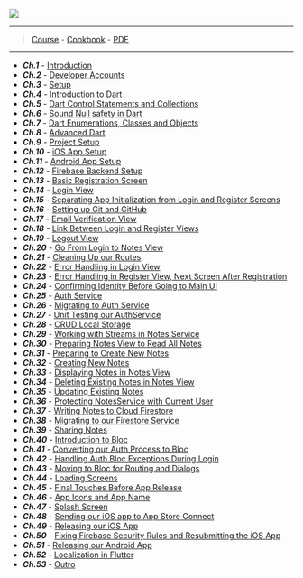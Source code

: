 ![](flutter.png)

---
> [Course](https://www.classcentral.com/classroom/freecodecamp-flutter-course-for-beginners-37-hour-cross-platform-app-development-tutorial-104327) - [Cookbook](https://docs.flutter.dev/cookbook) - [PDF](/Learn-Flutter/pdf/)
---

- _**Ch.1**_ - [Introduction]()
- _**Ch.2**_ - [Developer Accounts]()
- _**Ch.3**_ - [Setup]()
- _**Ch.4**_ - [Introduction to Dart]()
- _**Ch.5**_ - [Dart Control Statements and Collections]()
- _**Ch.6**_ - [Sound Null safety in Dart]()
- _**Ch.7**_ - [Dart Enumerations, Classes and Objects]()
- _**Ch.8**_ - [Advanced Dart]()
- _**Ch.9**_ - [Project Setup]()
- _**Ch.10**_ - [iOS App Setup]()
- _**Ch.11**_ - [Android App Setup]()
- _**Ch.12**_ - [Firebase Backend Setup]()
- _**Ch.13**_ - [Basic Registration Screen]()
- _**Ch.14**_ - [Login View]()
- _**Ch.15**_ - [Separating App Initialization from Login and Register Screens]()
- _**Ch.16**_ - [Setting up Git and GitHub]()
- _**Ch.17**_ - [Email Verification View]()
- _**Ch.18**_ - [Link Between Login and Register Views]()
- _**Ch.19**_ - [Logout View]()
- _**Ch.20**_ - [Go From Login to Notes View]()
- _**Ch.21**_ - [Cleaning Up our Routes]()
- _**Ch.22**_ - [Error Handling in Login View]()
- _**Ch.23**_ - [Error Handling in Register View, Next Screen After Registration]()
- _**Ch.24**_ - [Confirming Identity Before Going to Main UI]()
- _**Ch.25**_ - [Auth Service]()
- _**Ch.26**_ - [Migrating to Auth Service]()
- _**Ch.27**_ - [Unit Testing our AuthService]()
- _**Ch.28**_ - [CRUD Local Storage]()
- _**Ch.29**_ - [Working with Streams in Notes Service]()
- _**Ch.30**_ - [Preparing Notes View to Read All Notes]()
- _**Ch.31**_ - [Preparing to Create New Notes]()
- _**Ch.32**_ - [Creating New Notes]()
- _**Ch.33**_ - [Displaying Notes in Notes View]()
- _**Ch.34**_ - [Deleting Existing Notes in Notes View]()
- _**Ch.35**_ - [Updating Existing Notes]()
- _**Ch.36**_ - [Protecting NotesService with Current User]()
- _**Ch.37**_ - [Writing Notes to Cloud Firestore]()
- _**Ch.38**_ - [Migrating to our Firestore Service]()
- _**Ch.39**_ - [Sharing Notes]()
- _**Ch.40**_ - [Introduction to Bloc]()
- _**Ch.41**_ - [Converting our Auth Process to Bloc]()
- _**Ch.42**_ - [Handling Auth Bloc Exceptions During Login]()
- _**Ch.43**_ - [Moving to Bloc for Routing and Dialogs]()
- _**Ch.44**_ - [Loading Screens]()
- _**Ch.45**_ - [Final Touches Before App Release]()
- _**Ch.46**_ - [App Icons and App Name]()
- _**Ch.47**_ - [Splash Screen]()
- _**Ch.48**_ - [Sending our iOS app to App Store Connect]()
- _**Ch.49**_ - [Releasing our iOS App]()
- _**Ch.50**_ - [Fixing Firebase Security Rules and Resubmitting the iOS App]()
- _**Ch.51**_ - [Releasing our Android App]()
- _**Ch.52**_ - [Localization in Flutter]()
- _**Ch.53**_ - [Outro]()
